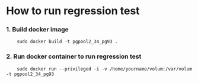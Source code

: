 How to run regression test
==================

### 1. Build docker image

```
	sudo docker build -t pgpool2_34_pg93 .
```

### 2. Run docker container to run regression test

```
	sudo docker run --privileged -i -v /home/yourname/volum:/var/volum -t pgpool2_34_pg93
```